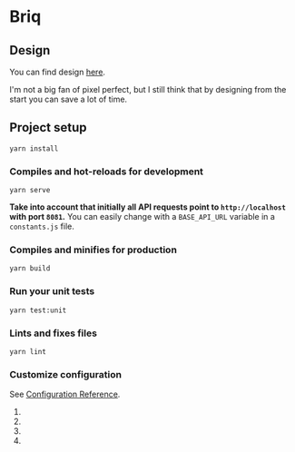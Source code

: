 # Briq

## Design

You can find design [here](https://www.figma.com/file/SNp2DL1k8uZOe8CjMLeA3f/Briq?node-id=0%3A1).

I'm not a big fan of pixel perfect, but I still think that by designing from the start you can save a lot of time.

## Project setup
```
yarn install
```

### Compiles and hot-reloads for development
```
yarn serve
```

**Take into account that initially all API requests point to ```http://localhost``` with port ```8081```.** You can easily change with a ```BASE_API_URL``` variable in a ```constants.js``` file.

### Compiles and minifies for production
```
yarn build
```

### Run your unit tests
```
yarn test:unit
```

### Lints and fixes files
```
yarn lint
```

### Customize configuration
See [Configuration Reference](https://cli.vuejs.org/config/).

1.
2.
3.
4.

